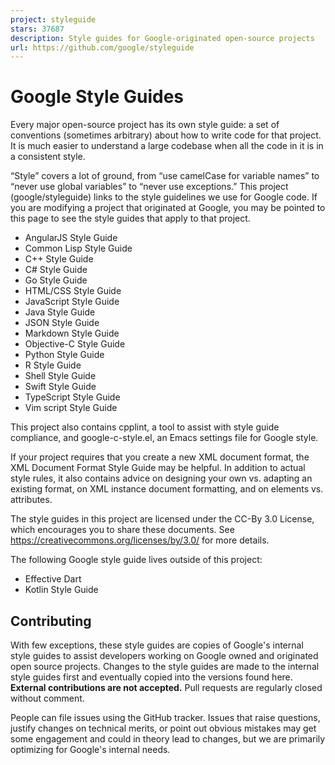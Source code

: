```yaml
---
project: styleguide
stars: 37687
description: Style guides for Google-originated open-source projects
url: https://github.com/google/styleguide
---
```


Google Style Guides
===================

Every major open-source project has its own style guide: a set of conventions (sometimes arbitrary) about how to write code for that project. It is much easier to understand a large codebase when all the code in it is in a consistent style.

“Style” covers a lot of ground, from “use camelCase for variable names” to “never use global variables” to “never use exceptions.” This project (google/styleguide) links to the style guidelines we use for Google code. If you are modifying a project that originated at Google, you may be pointed to this page to see the style guides that apply to that project.

-   AngularJS Style Guide
-   Common Lisp Style Guide
-   C++ Style Guide
-   C# Style Guide
-   Go Style Guide
-   HTML/CSS Style Guide
-   JavaScript Style Guide
-   Java Style Guide
-   JSON Style Guide
-   Markdown Style Guide
-   Objective-C Style Guide
-   Python Style Guide
-   R Style Guide
-   Shell Style Guide
-   Swift Style Guide
-   TypeScript Style Guide
-   Vim script Style Guide

This project also contains cpplint, a tool to assist with style guide compliance, and google-c-style.el, an Emacs settings file for Google style.

If your project requires that you create a new XML document format, the XML Document Format Style Guide may be helpful. In addition to actual style rules, it also contains advice on designing your own vs. adapting an existing format, on XML instance document formatting, and on elements vs. attributes.

The style guides in this project are licensed under the CC-By 3.0 License, which encourages you to share these documents. See https://creativecommons.org/licenses/by/3.0/ for more details.

The following Google style guide lives outside of this project:

-   Effective Dart
-   Kotlin Style Guide

Contributing
------------

With few exceptions, these style guides are copies of Google's internal style guides to assist developers working on Google owned and originated open source projects. Changes to the style guides are made to the internal style guides first and eventually copied into the versions found here. **External contributions are not accepted.** Pull requests are regularly closed without comment.

People can file issues using the GitHub tracker. Issues that raise questions, justify changes on technical merits, or point out obvious mistakes may get some engagement and could in theory lead to changes, but we are primarily optimizing for Google's internal needs.
